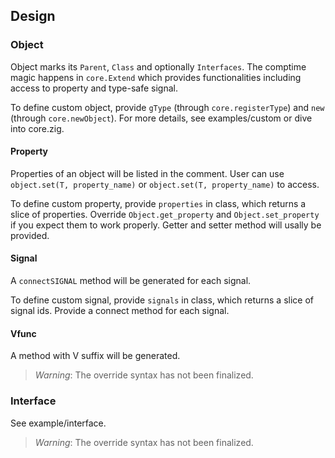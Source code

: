 ## Design

### Object

Object marks its `Parent`, `Class` and optionally `Interfaces`. The comptime magic happens in `core.Extend` which provides functionalities including access to property and type-safe signal.

To define custom object, provide `gType` (through `core.registerType`) and `new` (through `core.newObject`). For more details, see examples/custom or dive into core.zig.

#### Property

Properties of an object will be listed in the comment. User can use `object.set(T, property_name)` or `object.set(T, property_name)` to access.

To define custom property, provide `properties` in class, which returns a slice of properties. Override `Object.get_property` and `Object.set_property` if you expect them to work properly. Getter and setter method will usally be provided.

#### Signal

A `connectSIGNAL` method will be generated for each signal.

To define custom signal, provide `signals` in class, which returns a slice of signal ids. Provide a connect method for each signal.

#### Vfunc

A method with V suffix will be generated.

> *Warning*: The override syntax has not been finalized.

### Interface

See example/interface.

> *Warning*: The override syntax has not been finalized.
